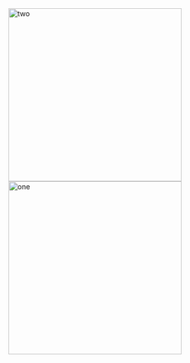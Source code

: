 <img width="344" alt="two" src="https://user-images.githubusercontent.com/49156359/148586143-58a29318-788d-4d0d-866e-60419589fce9.png">
<img width="344" alt="one" src="https://user-images.githubusercontent.com/49156359/148586161-7c68337d-2579-445f-8130-af9d3a52aa87.png">
